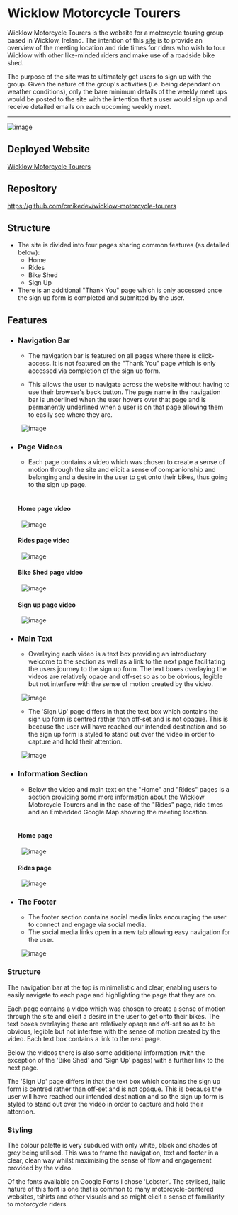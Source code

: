 # Wicklow Motorcycle Tourers
Wicklow Motorcycle Tourers is the website for a motorcycle touring group based in Wicklow, Ireland. The intention of this [site](https://cmikedev.github.io/wicklow-motorcycle-tourers/) is to provide an overview of the meeting location and ride times for riders who wish to tour Wicklow with other like-minded riders and make use of a roadside bike shed.

The purpose of the site was to ultimately get users to sign up with the group. Given the nature of the group's activities (i.e. being dependant on weather conditions), only the bare minimum details of the weekly meet ups would be posted to the site with the intention that a user would sign up and receive detailed emails on each upcoming weekly meet.
____


![image](https://raw.githubusercontent.com/cmikedev/wicklow-motorcycle-tourers/main/assets/readme-images/am-i-responsive-screenshot.png)


## Deployed Website
[Wicklow Motorcycle Tourers](https://cmikedev.github.io/wicklow-motorcycle-tourers/)


## Repository
https://github.com/cmikedev/wicklow-motorcycle-tourers


## Structure

* The site is divided into four pages sharing common features (as detailed below):
    * Home
    * Rides
    * Bike Shed
    * Sign Up
* There is an additional "Thank You" page which is only accessed once the sign up form is completed and submitted by the user.

## Features

* ### Navigation Bar
    * The navigation bar is featured on all pages where there is click-access. It is not featured on the "Thank You" page which is only accessed via completion of the sign up form.

    * This allows the user to navigate across the website without having to use their browser's back button. The page name in the navigation bar is underlined when the user hovers over that page and is permanently underlined when a user is on that page allowing them to easily see where they are.

    &nbsp;
    ![image](https://raw.githubusercontent.com/cmikedev/wicklow-motorcycle-tourers/main/assets/readme-images/navbar-screenshot.png)
    &nbsp;


* ### Page Videos

    * Each page contains a video which was chosen to create a sense of motion through the site and elicit a sense of companionship and belonging and a desire in the user to get onto their bikes, thus going to the sign up page.<br />
    <br />
    
    #### Home page video
    &nbsp;
    ![image](https://raw.githubusercontent.com/cmikedev/wicklow-motorcycle-tourers/main/assets/readme-images/front-page-video-screenshot.png)
    &nbsp;

    #### Rides page video
    &nbsp;
    ![image](https://raw.githubusercontent.com/cmikedev/wicklow-motorcycle-tourers/main/assets/readme-images/rides-page-video-screenshot.png)
    &nbsp;

    #### Bike Shed page video
    &nbsp;
    ![image](https://raw.githubusercontent.com/cmikedev/wicklow-motorcycle-tourers/main/assets/readme-images/bike-shed-page-video.png)
    &nbsp;

    #### Sign up page video
    &nbsp;
    ![image](https://raw.githubusercontent.com/cmikedev/wicklow-motorcycle-tourers/main/assets/readme-images/sign-up-page-video-screenshot.png)
    &nbsp;


* ### Main Text

    * Overlaying each video is a text box providing an introductory welcome to the section as well as a link to the next page facilitating the users journey to the sign up form. The text boxes overlaying the videos are relatively opaqe and off-set so as to be obvious, legible but not interfere with the sense of motion created by the video.

    &nbsp;
    ![image](https://raw.githubusercontent.com/cmikedev/wicklow-motorcycle-tourers/main/assets/readme-images/front-page-text-box-screenshot.png)
    &nbsp;
    * The 'Sign Up' page differs in that the text box which contains the sign up form is centred rather than off-set and is not opaque. This is because the user will have reached our intended destination and so the sign up form is styled to stand out over the video in order to capture and hold their attention.

    &nbsp;
    ![image](https://raw.githubusercontent.com/cmikedev/wicklow-motorcycle-tourers/main/assets/readme-images/sign-up-page-text-box-screenshot.png)
    &nbsp;

* ### Information Section
    * Below the video and main text on the "Home" and "Rides" pages is a section providing some more information about the Wicklow Motorcycle Tourers and in the case of the "Rides" page, ride times and an Embedded Google Map showing the meeting location.<br />
    <br />

    #### Home page
    &nbsp;
    ![image](https://raw.githubusercontent.com/cmikedev/wicklow-motorcycle-tourers/main/assets/readme-images/front-page-information-screenshot.png)
    &nbsp;

    #### Rides page
    &nbsp;
    ![image](https://raw.githubusercontent.com/cmikedev/wicklow-motorcycle-tourers/main/assets/readme-images/rides-page-information-screenshot.png)
    &nbsp;


* ### The Footer
    * The footer section contains social media links encouraging the user to connect and engage via social media.
    * The social media links open in a new tab allowing easy navigation for the user.

    &nbsp;
    ![image]()
    &nbsp;


### Structure
The navigation bar at the top is minimalistic and clear, enabling users to easily navigate to each page and highlighting the page that they are on. 

Each page contains a video which was chosen to create a sense of motion through the site and elicit a desire in the user to get onto their bikes. The text boxes overlaying these are relatively opaqe and off-set so as to be obvious, legible but not interfere with the sense of motion created by the video. Each text box contains a link to the next page.

Below the videos there is also some additional information (with the exception of the 'Bike Shed' and 'Sign Up' pages) with a further link to the next page.

The 'Sign Up' page differs in that the text box which contains the sign up form is centred rather than off-set and is not opaque. This is because the user will have reached our intended destination and so the sign up form is styled to stand out over the video in order to capture and hold their attention.

### Styling
The colour palette is very subdued with only white, black and shades of grey being utilised. This was to frame the navigation, text and footer in a clear, clean way whilst maximising the sense of flow and engagement provided by the video.

Of the fonts available on Google Fonts I chose 'Lobster'. The stylised, italic nature of this font is one that is common to many motorcycle-centered websites, tshirts and other visuals and so might elicit a sense of familiarity to motorcycle riders.